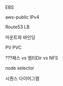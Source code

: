EBS

aws-public IPv4

Route53 LB

마운트와 바인딩

PV PVC

???패스 vs 엠티Dir vs NFS

node selector

시퀀스 다이어그램
